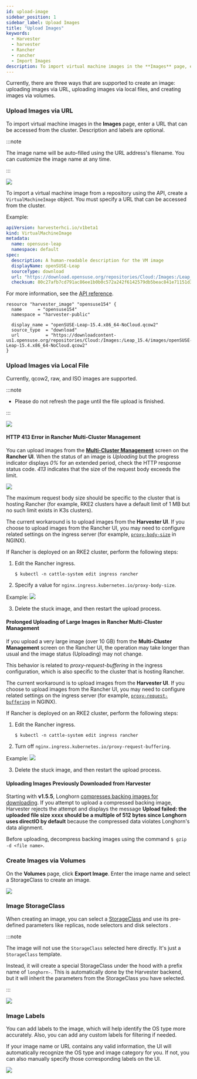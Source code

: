 ```yaml
---
id: upload-image
sidebar_position: 1
sidebar_label: Upload Images
title: "Upload Images"
keywords:
  - Harvester
  - harvester
  - Rancher
  - rancher
  - Import Images
description: To import virtual machine images in the **Images** page, enter a URL that can be accessed from the cluster. The image name will be auto-filled using the URL address's filename. You can always customize it when required.
---
```


<head>
  <link rel="canonical" href="https://docs.harvesterhci.io/v1.2/upload-image"/>
</head>

Currently, there are three ways that are supported to create an image: uploading images via URL, uploading images via local files, and creating images via volumes.

### Upload Images via URL

<Tabs>
<TabItem value="ui" label="UI" default>

To import virtual machine images in the **Images** page, enter a URL that can be accessed from the cluster. Description and labels are optional.

:::note

The image name will be auto-filled using the URL address's filename. You can customize the image name at any time.

:::

![](/img/v1.2/upload-image.png)

</TabItem>
<TabItem value="api" label="API">

To import a virtual machine image from a repository using the API, create a `VirtualMachineImage` object. You must specify a URL that can be accessed from the cluster.

Example:

```yaml
apiVersion: harvesterhci.io/v1beta1
kind: VirtualMachineImage
metadata:
  name: opensuse-leap
  namespace: default
spec:
  description: A human-readable description for the VM image
  displayName: openSUSE-Leap
  sourceType: download
  url: "https://download.opensuse.org/repositories/Cloud:/Images:/Leap_15.5/images/openSUSE-Leap-15.5.x86_64-NoCloud.qcow2"
  checksum: 80c27afb7cd791ac86ee1b0b0c572a242f6142579db5beac841e71151d370cd6
```

For more information, see the [API reference](./api/create-namespaced-virtual-machine-image).

</TabItem>
<TabItem value="terraform" label="Terraform">

```hcl
resource "harvester_image" "opensuse154" {
  name      = "opensuse154"
  namespace = "harvester-public"

  display_name = "openSUSE-Leap-15.4.x86_64-NoCloud.qcow2"
  source_type  = "download"
  url          = "https://downloadcontent-us1.opensuse.org/repositories/Cloud:/Images:/Leap_15.4/images/openSUSE-Leap-15.4.x86_64-NoCloud.qcow2"
}
```

</TabItem>
</Tabs>

### Upload Images via Local File

Currently, qcow2, raw, and ISO images are supported.

:::note

- Please do not refresh the page until the file upload is finished.

:::

![](/img/v1.2/upload-image-local.png)


#### HTTP 413 Error in Rancher Multi-Cluster Management

You can upload images from the [**Multi-Cluster Management**](./rancher/virtualization-management.md#importing-harvester-cluster) screen on the **Rancher UI**. When the status of an image is *Uploading* but the progress indicator displays *0%* for an extended period, check the HTTP response status code. *413* indicates that the size of the request body exceeds the limit.

![](/img/v1.3/img-413-code.png)

The maximum request body size should be specific to the cluster that is hosting Rancher (for example, RKE2 clusters have a default limit of 1 MB but no such limit exists in K3s clusters).

The current workaround is to upload images from the **Harvester UI**. If you choose to upload images from the Rancher UI, you may need to configure related settings on the ingress server (for example, [`proxy-body-size`](https://kubernetes.github.io/ingress-nginx/user-guide/nginx-configuration/annotations/#custom-max-body-size) in NGINX).

If Rancher is deployed on an RKE2 cluster, perform the following steps:

1. Edit the Rancher ingress.

    ```
    $ kubectl -n cattle-system edit ingress rancher
    ```

2. Specify a value for `nginx.ingress.kubernetes.io/proxy-body-size`.

  Example:
  ![](/img/v1.3/img-ingress-client-body.png)

3. Delete the stuck image, and then restart the upload process.

#### Prolonged Uploading of Large Images in Rancher Multi-Cluster Management

If you upload a very large image (over 10 GB) from the **Multi-Cluster Management** screen on the Rancher UI, the operation may take longer than usual and the image status (Uploading) may not change.

This behavior is related to *proxy-request-buffering* in the ingress configuration, which is also specific to the cluster that is hosting Rancher.

The current workaround is to upload images from the **Harvester UI**. If you choose to upload images from the Rancher UI, you may need to configure related settings on the ingress server (for example, [`proxy-request-buffering`](https://nginx.org/en/docs/http/ngx_http_proxy_module.html#proxy_request_buffering) in NGINX).

If Rancher is deployed on an RKE2 cluster, perform the following steps:

1. Edit the Rancher ingress.

    ```
    $ kubectl -n cattle-system edit ingress rancher
    ```

2. Turn off `nginx.ingress.kubernetes.io/proxy-request-buffering`.

  Example:
  ![](/img/img-ingress-request-proxy-buffering.png)

3. Delete the stuck image, and then restart the upload process.

#### Uploading Images Previously Downloaded from Harvester

Starting with **v1.5.5**, Longhorn [compresses backing images for downloading](https://github.com/longhorn/backing-image-manager/pull/153). If you attempt to upload a compressed backing image, Harvester rejects the attempt and displays the message **Upload failed: the uploaded file size xxxx should be a multiple of 512 bytes since Longhorn uses directIO by default** because the compressed data violates Longhorn's data alignment.

Before uploading, decompress backing images using the command `$ gzip -d <file name>`.

### Create Images via Volumes

On the **Volumes** page, click **Export Image**. Enter the image name and select a StorageClass to create an image.

![](/img/v1.2/volume/export-volume-to-image-1.png)

### Image StorageClass

When creating an image, you can select a [StorageClass](./advanced/storageclass.md) and use its pre-defined parameters like replicas, node selectors and disk selectors .

:::note

The image will not use the `StorageClass` selected here directly. It's just a `StorageClass` template.

Instead, it will create a special StorageClass under the hood with a prefix name of `longhorn-`. This is automatically done by the Harvester backend, but it will inherit the parameters from the StorageClass you have selected.

:::

![](/img/v1.2/image-storageclass.png)

### Image Labels

You can add labels to the image, which will help identify the OS type more accurately. Also, you can add any custom labels for filtering if needed.

If your image name or URL contains any valid information, the UI will automatically recognize the OS type and image category for you. If not, you can also manually specify those corresponding labels on the UI.

![](/img/v1.2/image-labels.png)
